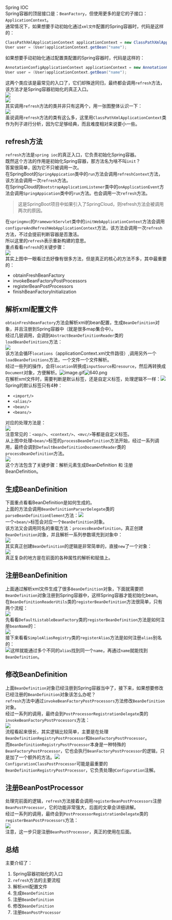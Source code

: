 Spring IOC <br />Spring容器的顶层接口是：`BeanFactory`，但使用更多的是它的子接口：`ApplicationContext`。<br />通常情况下，如果想要手动初始化通过`xml文件`配置的Spring容器时，代码是这样的：
```java
ClassPathXmlApplicationContext applicationContext = new ClassPathXmlApplicationContext("applicationContext.xml");
User user = (User)applicationContext.getBean("name");
```
如果想要手动初始化通过配置类配置的Spring容器时，代码是这样的：
```java
AnnotationConfigApplicationContext applicationContext = new AnnotationConfigApplicationContext(Config.class);
User user = (User)applicationContext.getBean("name");
```
这两个类应该是最常见的入口了，它们却殊途同归，最终都会调用`refresh`方法，该方法才是Spring容器初始化的真正入口。<br />![](https://cdn.nlark.com/yuque/0/2021/png/396745/1615857493154-a39d975f-ae78-47eb-b372-19243768bd9f.png#averageHue=%232f2d2c&height=300&id=rKBFt&originHeight=300&originWidth=1080&originalType=binary&ratio=1&rotation=0&showTitle=false&size=0&status=done&style=none&title=&width=1080)<br />![](https://cdn.nlark.com/yuque/0/2021/png/396745/1615857493114-c6501cf9-1f2e-41cf-8faa-b063b6845fb2.png#averageHue=%23312d2c&height=206&id=KZKUM&originHeight=206&originWidth=1072&originalType=binary&ratio=1&rotation=0&showTitle=false&size=0&status=done&style=none&title=&width=1072)<br />其实调用`refresh`方法的类并非只有这两个，用一张图整体认识一下：<br />![](https://cdn.nlark.com/yuque/0/2021/png/396745/1615857493142-04e56fed-d1e0-414e-985e-403d84dcf82e.png#averageHue=%23f6f6f5&height=1030&id=znMLB&originHeight=1030&originWidth=1006&originalType=binary&ratio=1&rotation=0&showTitle=false&size=0&status=done&style=none&title=&width=1006)<br />虽说调用`refresh`方法的类有这么多，这里用`ClassPathXmlApplicationContext`类作为列子进行分析，因为它足够经典，而且难度相对来说要小一些。
<a name="12ki5"></a>
## refresh方法
`refresh`方法是`spring ioc`的真正入口，它负责初始化Spring容器。<br />既然这个方法的作用是初始化Spring容器，那方法名为啥不叫`init`？<br />答案很简单，因为它不只被调用一次。<br />在SpringBoot的`SpringAppication`类中的`run`方法会调用`refreshContext`方法，该方法会调用一次`refresh`方法。<br />在SpringCloud的`BootstrapApplicationListener`类中的`onApplicationEvent`方法会调用`SpringAppication`类中的`run`方法。也会调用一次`refresh`方法。
> 这是SpringBoot项目中如果引入了SpringCloud，则refresh方法会被调用两次的原因。

在`springmvc`的`FrameworkServlet`类中的`initWebApplicationContext`方法会调用`configureAndRefreshWebApplicationContext`方法，该方法会调用一次`refresh`方法，不过会提前判断容器是否激活。<br />所以这里的`refresh`表示重新构建的意思。<br />重点看看`refresh`的关键步骤：<br />![](https://cdn.nlark.com/yuque/0/2021/png/396745/1615857493176-4926bf91-d5c8-4642-bf77-f028ee967d60.png#averageHue=%23eee3d8&height=744&id=Gvha5&originHeight=744&originWidth=1072&originalType=binary&ratio=1&rotation=0&showTitle=false&size=0&status=done&style=shadow&title=&width=1072)<br />其实上图中一眼看过去好像有很多方法，但是真正的核心的方法不多，其中最重要的：

- obtainFreshBeanFactory
- invokeBeanFactoryPostProcessors
- registerBeanPostProcessors
- finishBeanFactoryInitialization
<a name="inpyU"></a>
## 解析xml配置文件
`obtainFreshBeanFactory`方法会解析xml的bean配置，生成`BeanDefinition`对象，并且注册到Spring容器中（就是很多map集合中）。<br />经过几层调用，会调到`AbstractBeanDefinitionReader`类的`loadBeanDefinitions`方法：<br />![](https://cdn.nlark.com/yuque/0/2021/png/396745/1615857493142-0a2353ac-87fa-4557-a2ab-61e5a28972de.png#averageHue=%232d2d2b&height=281&id=nM24d&originHeight=281&originWidth=1080&originalType=binary&ratio=1&rotation=0&showTitle=false&size=0&status=done&style=none&title=&width=1080)<br />该方法会循环`locations`（applicationContext.xml文件路径）,调用另外一个`loadBeanDefinitions`方法，一个文件一个文件解析。<br />经过一些列的操作，会将`location`转换成`inputSource`和`resource`，然后再转换成`Document`对象，方便解析。![image.gif](https://cdn.nlark.com/yuque/0/2021/gif/396745/1615857495339-b9eb8814-b470-4372-b541-a5db0ec30976.gif#averageHue=%23000000&height=1&id=OZd9I&originHeight=1&originWidth=1&originalType=binary&ratio=1&rotation=0&showTitle=false&size=70&status=done&style=none&title=&width=1)![640.png](https://cdn.nlark.com/yuque/0/2021/png/396745/1615857728074-13f6211f-928f-413d-9fdf-265730bc5672.png#averageHue=%232d2c2b&height=272&id=fDKU9&originHeight=272&originWidth=828&originalType=binary&ratio=1&rotation=0&showTitle=false&size=29324&status=done&style=none&title=&width=828)<br />在解析xml文件时，需要判断是默认标签，还是自定义标签，处理逻辑不一样：![](https://cdn.nlark.com/yuque/0/2021/png/396745/1615857493175-914b61ee-14be-46c0-a3a8-d1111231fac3.png#averageHue=%23f9f8f7&height=886&id=VqUKd&originHeight=886&originWidth=970&originalType=binary&ratio=1&rotation=0&showTitle=false&size=0&status=done&style=shadow&title=&width=970)<br />Spring的默认标签只有4种：

- `<import/>`
- `<alias/>`
- `<bean/>`
- `<beans/>`

对应的处理方法是：<br />![](https://cdn.nlark.com/yuque/0/2021/png/396745/1615857493234-53d8a22b-62b0-4858-9620-c8eefd673206.png#averageHue=%23f4ece4&height=383&id=JDcx1&originHeight=383&originWidth=1080&originalType=binary&ratio=1&rotation=0&showTitle=false&size=0&status=done&style=shadow&title=&width=1080)<br />注意常见的：`<aop/>`、`<context/>`、`<mvc/>`等都是自定义标签。<br />从上图中处理`<bean/>`标签的`processBeanDefinition`方法开始，经过一系列调用，最终会调到`DefaultBeanDefinitionDocumentReader`类的`processBeanDefinition`方法。<br />![](https://cdn.nlark.com/yuque/0/2021/png/396745/1615857493241-016f5611-a71d-4870-9fb6-f69dd3cb2074.png#averageHue=%23cfaf8b&height=386&id=Uvn3G&originHeight=386&originWidth=296&originalType=binary&ratio=1&rotation=0&showTitle=false&size=0&status=done&style=shadow&title=&width=296)<br />这个方法包含了关键步骤：解析元素生成BeanDefinition 和 注册BeanDefinition。
<a name="Y2HpK"></a>
## 生成BeanDefinition
下面重点看看BeanDefinition是如何生成的。<br />上面的方法会调用`BeanDefinitionParserDelegate`类的`parseBeanDefinitionElement`方法：![](https://cdn.nlark.com/yuque/0/2021/png/396745/1615857493209-2c13dd3b-0fc4-4821-9617-6d459b65a928.png#averageHue=%23f8f6f5&height=978&id=GuDCd&originHeight=978&originWidth=804&originalType=binary&ratio=1&rotation=0&showTitle=false&size=0&status=done&style=shadow&title=&width=804)<br />一个`<bean/>`标签会对应一个`BeanDefinition`对象。<br />该方法又会调用同名的重载方法：`processBeanDefinition`，真正创建`BeanDefinition`对象，并且解析一系列参数填充到对象中：<br />![](https://cdn.nlark.com/yuque/0/2021/png/396745/1615857493228-7d79487a-94ff-40d2-b89a-7a409f06d209.png#averageHue=%23d4c28d&height=762&id=Sq1FD&originHeight=762&originWidth=332&originalType=binary&ratio=1&rotation=0&showTitle=false&size=0&status=done&style=shadow&title=&width=332)<br />其实真正创建`BeanDefinition`的逻辑是非常简单的，直接`new`了一个对象：<br />![](https://cdn.nlark.com/yuque/0/2021/png/396745/1615857493209-2ae72426-ff9c-4606-8730-5c4bd9cdbd9d.png#averageHue=%232d2d2c&height=420&id=dj0bQ&originHeight=420&originWidth=1080&originalType=binary&ratio=1&rotation=0&showTitle=false&size=0&status=done&style=none&title=&width=1080)<br />真正复杂的地方是在前面的各种属性的解析和赋值上。
<a name="JGlMb"></a>
## 注册BeanDefinition
上面通过解析xml文件生成了很多`BeanDefinition`对象，下面就需要把`BeanDefinition`对象注册到Spring容器中，这样Spring容器才能初始化bean。<br />在`BeanDefinitionReaderUtils`类的`registerBeanDefinition`方法很简单，只有两个流程：<br />![](https://cdn.nlark.com/yuque/0/2021/png/396745/1615857493236-477950e8-f9b3-4543-a178-7489d210eb5b.png#averageHue=%23caae7f&height=288&id=H31cd&originHeight=288&originWidth=352&originalType=binary&ratio=1&rotation=0&showTitle=false&size=0&status=done&style=shadow&title=&width=352)<br />先看看`DefaultListableBeanFactory`类的`registerBeanDefinition`方法是如何注册`beanName`的：<br />![](https://cdn.nlark.com/yuque/0/2021/png/396745/1615857493232-660cb66d-638b-48cb-a792-9992cd869533.png#averageHue=%23f8f5f3&height=736&id=g70bo&originHeight=736&originWidth=720&originalType=binary&ratio=1&rotation=0&showTitle=false&size=0&status=done&style=shadow&title=&width=720)<br />接下来看看`SimpleAliasRegistry`类的`registerAlias`方法是如何注册`alias`别名的：<br />![](https://cdn.nlark.com/yuque/0/2021/png/396745/1615857493316-9c9170b9-69c9-4576-9928-7fd33b92b5da.png#averageHue=%23f7f5f3&height=966&id=VNvyL&originHeight=966&originWidth=788&originalType=binary&ratio=1&rotation=0&showTitle=false&size=0&status=done&style=shadow&title=&width=788)这样就能通过多个不同的`alias`找到同一个`name`，再通过`name`就能找到`BeanDefinition`。
<a name="9L7tO"></a>
## 修改BeanDefinition
上面`BeanDefinition`对象已经注册到Spring容器当中了，接下来，如果想要修改已经注册的`BeanDefinition`对象该怎么办呢？<br />`refresh`方法中通过`invokeBeanFactoryPostProcessors`方法修改`BeanDefinition`对象。<br />经过一系列的调用，最终会到`PostProcessorRegistrationDelegate`类的`invokeBeanFactoryPostProcessors`方法：<br />![](https://cdn.nlark.com/yuque/0/2021/png/396745/1615857493226-b7eec95a-b81c-4e6b-95f8-1a866f7a1ec8.png#averageHue=%23f8f5f2&height=776&id=aEeXE&originHeight=776&originWidth=1080&originalType=binary&ratio=1&rotation=0&showTitle=false&size=0&status=done&style=shadow&title=&width=1080)<br />流程看起来很长，其实逻辑比较简单，主要是在处理`BeanDefinitionRegistryPostProcessor`和`BeanFactoryPostProcessor`。<br />而`BeanDefinitionRegistryPostProcessor`本身是一种特殊的`BeanFactoryPostProcessor`，它也会执行`BeanFactoryPostProcessor`的逻辑，只是加了一个额外的方法。![](https://cdn.nlark.com/yuque/0/2021/png/396745/1615857493333-7707e411-aeea-48a0-8740-24a2403b6f3b.png#averageHue=%232e2d2c&height=383&id=kCulX&originHeight=383&originWidth=1080&originalType=binary&ratio=1&rotation=0&showTitle=false&size=0&status=done&style=none&title=&width=1080)<br />`ConfigurationClassPostProcessor`可能是最重要的`BeanDefinitionRegistryPostProcessor`，它负责处理`@Configuration`注解。
<a name="GPd1p"></a>
## 注册BeanPostProcessor
处理完前面的逻辑，`refresh`方法接着会调用`registerBeanPostProcessors`注册`BeanPostProcessor`，它的功能非常强大，后面的文章会详细讲解。<br />经过一系列的调用，最终会到`PostProcessorRegistrationDelegate`类的`registerBeanPostProcessors`方法：<br />![](https://cdn.nlark.com/yuque/0/2021/png/396745/1615857493367-16aa0d00-bf06-47c9-b4fa-a28aea9d02c5.png#averageHue=%23f3ece6&height=736&id=e3l9a&originHeight=736&originWidth=294&originalType=binary&ratio=1&rotation=0&showTitle=false&size=0&status=done&style=shadow&title=&width=294)<br />注意，这一步只是注册`BeanPostProcessor`，真正的使用在后面。
<a name="ki8iO"></a>
## 总结
主要介绍了：

1. Spring容器初始化的入口
2. `refresh`方法的主要流程
3. 解析xml配置文件
4. 生成`BeanDefinition`
5. 注册`BeanDefinition`
6. 修改`BeanDefinition`
7. 注册`BeanPostProcessor`
